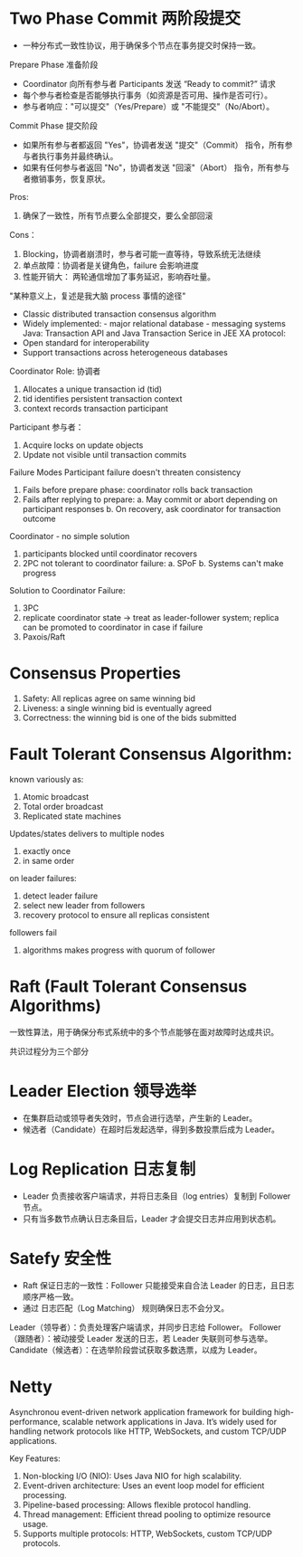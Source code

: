 # Two Phase Commit 两阶段提交

- 一种分布式一致性协议，用于确保多个节点在事务提交时保持一致。

Prepare Phase 准备阶段

- Coordinator 向所有参与者 Participants 发送 “Ready to commit?” 请求
- 每个参与者检查是否能够执行事务（如资源是否可用、操作是否可行）。
- 参与者响应："可以提交"（Yes/Prepare）或 "不能提交"（No/Abort）。

Commit Phase 提交阶段

- 如果所有参与者都返回 "Yes"，协调者发送 "提交"（Commit） 指令，所有参与者执行事务并最终确认。
- 如果有任何参与者返回 "No"，协调者发送 "回滚"（Abort） 指令，所有参与者撤销事务，恢复原状。

Pros:

1. 确保了一致性，所有节点要么全部提交，要么全部回滚

Cons：

1. Blocking，协调者崩溃时，参与者可能一直等待，导致系统无法继续
2. 单点故障：协调者是关键角色，failure 会影响进度
3. 性能开销大： 两轮通信增加了事务延迟，影响吞吐量。

"某种意义上，复述是我大脑 process 事情的途径"

- Classic distributed transaction consensus algorithm
- Widely implemented: - major relational database - messaging systems
  Java: Transaction API and Java Transaction Serice in JEE
  XA protocol:
- Open standard for interoperability
- Support transactions across heterogeneous databases

Coordinator Role: 协调者

1. Allocates a unique transaction id (tid)
2. tid identifies persistent transaction context
3. context records transaction participant

Participant 参与者：

1. Acquire locks on update objects
2. Update not visible until transaction commits

Failure Modes
Participant failure doesn't threaten consistency

1. Fails before prepare phase: coordinator rolls back transaction
2. Fails after replying to prepare:
   a. May commit or abort depending on participant responses
   b. On recovery, ask coordinator for transaction outcome

Coordinator - no simple solution

1. participants blocked until coordinator recovers
2. 2PC not tolerant to coordinator failure:
   a. SPoF
   b. Systems can't make progress

Solution to Coordinator Failure:

1. 3PC
2. replicate coordinator state -> treat as leader-follower system; replica can be promoted to coordinator in case if failure
3. Paxois/Raft

# Consensus Properties

1. Safety: All replicas agree on same winning bid
2. Liveness: a single winning bid is eventually agreed
3. Correctness: the winning bid is one of the bids submitted

# Fault Tolerant Consensus Algorithm:

known variously as:

1. Atomic broadcast
2. Total order broadcast
3. Replicated state machines

Updates/states delivers to multiple nodes

1. exactly once
2. in same order

on leader failures:

1. detect leader failure
2. select new leader from followers
3. recovery protocol to ensure all replicas consistent

followers fail

1. algorithms makes progress with quorum of follower

# Raft (Fault Tolerant Consensus Algorithms)

一致性算法，用于确保分布式系统中的多个节点能够在面对故障时达成共识。

共识过程分为三个部分

# Leader Election 领导选举

- 在集群启动或领导者失效时，节点会进行选举，产生新的 Leader。
- 候选者（Candidate）在超时后发起选举，得到多数投票后成为 Leader。

# Log Replication 日志复制

- Leader 负责接收客户端请求，并将日志条目（log entries）复制到 Follower 节点。
- 只有当多数节点确认日志条目后，Leader 才会提交日志并应用到状态机。

# Satefy 安全性

- Raft 保证日志的一致性：Follower 只能接受来自合法 Leader 的日志，且日志顺序严格一致。
- 通过 日志匹配（Log Matching） 规则确保日志不会分叉。

Leader（领导者）：负责处理客户端请求，并同步日志给 Follower。
Follower（跟随者）：被动接受 Leader 发送的日志，若 Leader 失联则可参与选举。
Candidate（候选者）：在选举阶段尝试获取多数选票，以成为 Leader。

# Netty

Asynchronou event-driven network application framework for building high-performance, scalable network applications in Java. It’s widely used for handling network protocols like HTTP, WebSockets, and custom TCP/UDP applications.

Key Features:

1. Non-blocking I/O (NIO): Uses Java NIO for high scalability.
2. Event-driven architecture: Uses an event loop model for efficient processing.
3. Pipeline-based processing: Allows flexible protocol handling.
4. Thread management: Efficient thread pooling to optimize resource usage.
5. Supports multiple protocols: HTTP, WebSockets, custom TCP/UDP protocols.
